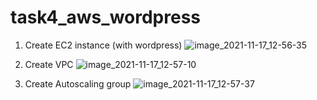 # task4_aws_wordpress

1. Create EC2 instance (with wordpress)
![image_2021-11-17_12-56-35](https://user-images.githubusercontent.com/92303470/142188870-ef5c374d-c1d5-49d8-b7ee-39047b6bdd86.png)

2. Create VPC
![image_2021-11-17_12-57-10](https://user-images.githubusercontent.com/92303470/142188914-12887f76-b4a9-4aad-9428-d7ceb2222abb.png)

3. Create Autoscaling group
![image_2021-11-17_12-57-37](https://user-images.githubusercontent.com/92303470/142189014-7cffa9b3-60d4-44e5-9cc7-cb2aef15980c.png)
